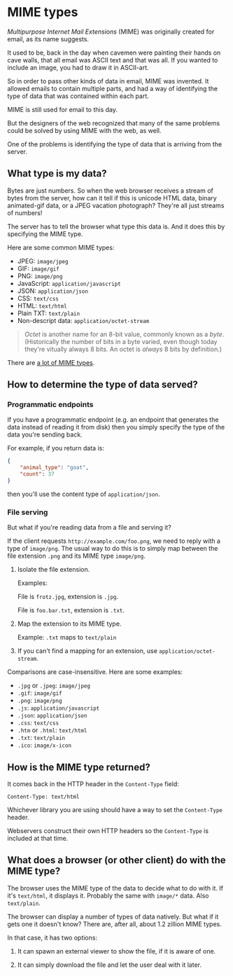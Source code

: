 # MIME types

_Multipurpose Internet Mail Extensions_ (MIME) was originally created for email,
as its name suggests.

It used to be, back in the day when cavemen were painting their hands on cave
walls, that all email was ASCII text and that was all. If you wanted to include
an image, you had to draw it in ASCII-art.

So in order to pass other kinds of data in email, MIME was invented. It allowed
emails to contain multiple parts, and had a way of identifying the type of data
that was contained within each part.

MIME is still used for email to this day.

But the designers of the web recognized that many of the same problems could be
solved by using MIME with the web, as well.

One of the problems is identifying the type of data that is arriving from the
server.

## What type is my data?

Bytes are just numbers. So when the web browser receives a stream of bytes from
the server, how can it tell if this is unicode HTML data, binary animated-gif
data, or a JPEG vacation photograph? They're all just streams of numbers!

The server has to tell the browser what type this data is. And it does this by
specifying the MIME type.

Here are some common MIME types:

* JPEG: `image/jpeg`
* GIF: `image/gif`
* PNG: `image/png`
* JavaScript: `application/javascript`
* JSON: `application/json`
* CSS: `text/css`
* HTML: `text/html`
* Plain TXT: `text/plain`
* Non-descript data: `application/octet-stream`

> _Octet_ is another name for an 8-bit value, commonly known as a _byte_.
> (Historically the number of bits in a byte varied, even though today they're
> vitually always 8 bits. An octet is _always_ 8 bits by definition.)

There are [a lot of MIME
types](https://developer.mozilla.org/en-US/docs/Web/HTTP/Basics_of_HTTP/MIME_types/Complete_list_of_MIME_types).

## How to determine the type of data served?

### Programmatic endpoints

If you have a programmatic endpoint (e.g. an endpoint that generates the data
instead of reading it from disk) then you simply specify the type of the data
you're sending back.

For example, if you return data is:

```json
{
    "animal_type": "goat",
    "count": 37
}
```

then you'll use the content type of `application/json`.

### File serving

But what if you're reading data from a file and serving it?

If the client requests `http://example.com/foo.png`, we need to reply with a
type of `image/png`. The usual way to do this is to simply map between the file
extension `.png` and its MIME type `image/png`.

1. Isolate the file extension.

   Examples:
   
   File is `frotz.jpg`, extension is `.jpg`.

   File is `foo.bar.txt`, extension is `.txt`.

2. Map the extension to its MIME type.

   Example: `.txt` maps to `text/plain`

3. If you can't find a mapping for an extension, use `application/octet-stream`.

Comparisons are case-insensitive. Here are some examples:

* `.jpg` or `.jpeg`: `image/jpeg`
* `.gif`: `image/gif`
* `.png`: `image/png`
* `.js`: `application/javascript`
* `.json`: `application/json`
* `.css`: `text/css`
* `.htm` or `.html`: `text/html`
* `.txt`: `text/plain`
* `.ico`: `image/x-icon`

## How is the MIME type returned?

It comes back in the HTTP header in the `Content-Type` field:

```
Content-Type: text/html
```

Whichever library you are using should have a way to set the `Content-Type`
header.

Webservers construct their own HTTP headers so the `Content-Type` is included at
that time.

## What does a browser (or other client) do with the MIME type?

The browser uses the MIME type of the data to decide what to do with it. If it's
`text/html`, it displays it. Probably the same with `image/*` data. Also
`text/plain`.

The browser can display a number of types of data natively. But what if it gets
one it doesn't know? There are, after all, about 1.2 zillion MIME types.

In that case, it has two options:

1. It can spawn an external viewer to show the file, if it is aware of one.

2. It can simply download the file and let the user deal with it later.